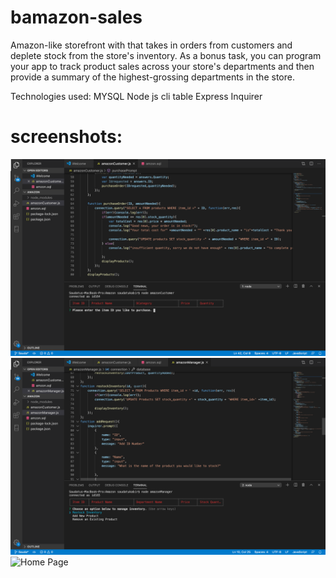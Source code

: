 # bamazon-sales


 Amazon-like storefront with that takes in orders from customers and deplete stock from the store's inventory. As a bonus task, you can program your app to track product sales across your store's departments and then provide a summary of the highest-grossing departments in the store.


 Technologies used: 
 MYSQL
 Node js
 cli table
 Express
 Inquirer

 # screenshots:
 ![customer.js](assets/images/bamazon1pg.png)
 ![manager.js](assets/images/bamazon2pg.png)
 ![Home Page](screenshots/home.PNG)